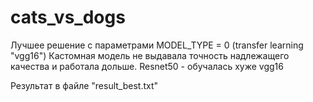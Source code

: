 # cats_vs_dogs
Лучшее решение с параметрами MODEL_TYPE = 0 (transfer learning "vgg16")
Кастомная модель не выдавала точность надлежащего качества и работала дольше.
Resnet50 - обучалась хуже vgg16

Результат в файле "result_best.txt"